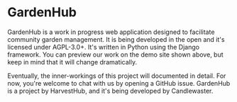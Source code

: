 # GardenHub
GardenHub is a work in progress web application designed to facilitate community garden management. It is being developed in the open and it's licensed under AGPL-3.0+. It's written in Python using the Django framework. You can preview our work on the demo site shown above, but keep in mind that it will change dramatically.

Eventually, the inner-workings of this project will documented in detail. For now, you're welcome to chat with us by opening a GitHub issue. GardenHub is a project by HarvestHub, and it's being developed by Candlewaster.
